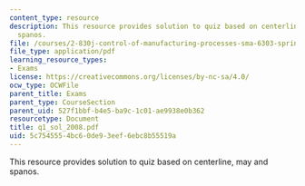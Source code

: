 ```yaml
---
content_type: resource
description: This resource provides solution to quiz based on centerline, may and
  spanos.
file: /courses/2-830j-control-of-manufacturing-processes-sma-6303-spring-2008/5c7545554bc60de93eef6ebc8b55519a_q1_sol_2008.pdf
file_type: application/pdf
learning_resource_types:
- Exams
license: https://creativecommons.org/licenses/by-nc-sa/4.0/
ocw_type: OCWFile
parent_title: Exams
parent_type: CourseSection
parent_uid: 527f1bbf-b4e5-ba9c-1c01-ae9938e0b362
resourcetype: Document
title: q1_sol_2008.pdf
uid: 5c754555-4bc6-0de9-3eef-6ebc8b55519a
---
```

This resource provides solution to quiz based on centerline, may and spanos.
